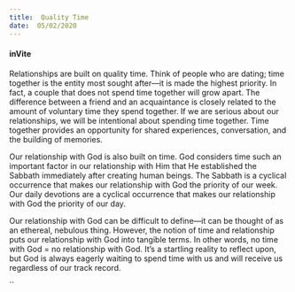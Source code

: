 ```yaml
---
title:  Quality Time
date:  05/02/2020
---
```


#### inVite

Relationships are built on quality time. Think of people who are dating; time together is the entity most sought after—it is made the highest priority. In fact, a couple that does not spend time together will grow apart. The difference between a friend and an acquaintance is closely related to the amount of voluntary time they spend together. If we are serious about our relationships, we will be intentional about spending time together. Time together provides an opportunity for shared experiences, conversation, and the building of memories.

Our relationship with God is also built on time. God considers time such an important factor in our relationship with Him that He established the Sabbath immediately after creating human beings. The Sabbath is a cyclical occurrence that makes our relationship with God the priority of our week. Our daily devotions are a cyclical occurrence that makes our relationship with God the priority of our day.

Our relationship with God can be difficult to define—it can be thought of as an ethereal, nebulous thing. However, the notion of time and relationship puts our relationship with God into tangible terms. In other words, no time with God = no relationship with God. It’s a startling reality to reflect upon, but God is always eagerly waiting to spend time with us and will receive us regardless of our track record.

``